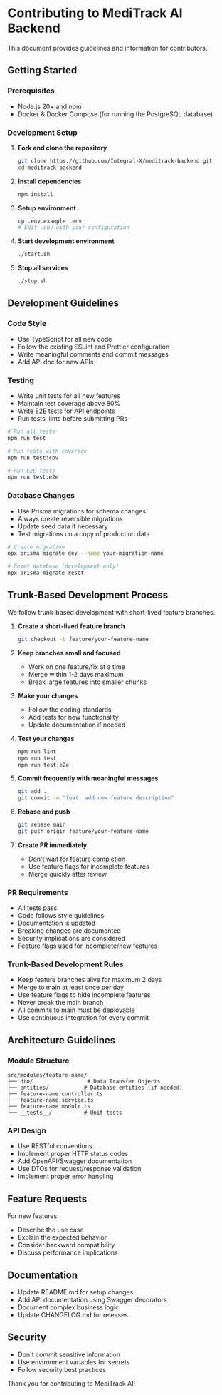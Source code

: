 # Contributing to MediTrack AI Backend

This document provides guidelines and information for contributors.

## Getting Started

### Prerequisites

- Node.js 20+ and npm
- Docker & Docker Compose (for running the PostgreSQL database)

### Development Setup

1. **Fork and clone the repository**
   ```bash
   git clone https://github.com/Integral-X/meditrack-backend.git
   cd meditrack-backend
   ```

2. **Install dependencies**
   ```bash
   npm install
   ```

3. **Setup environment**
   ```bash
   cp .env.example .env
   # Edit .env with your configuration
   ```

4. **Start development environment**
   ```bash
   ./start.sh
   ```
5. **Stop all services**
   ```bash
   ./stop.sh
   ```

## Development Guidelines

### Code Style

- Use TypeScript for all new code
- Follow the existing ESLint and Prettier configuration
- Write meaningful comments and commit messages
- Add API doc for new APIs

### Testing

- Write unit tests for all new features
- Maintain test coverage above 80%
- Write E2E tests for API endpoints
- Run tests, lints before submitting PRs

```bash
# Run all tests
npm run test

# Run tests with coverage
npm run test:cov

# Run E2E tests
npm run test:e2e
```

### Database Changes

- Use Prisma migrations for schema changes
- Always create reversible migrations
- Update seed data if necessary
- Test migrations on a copy of production data

```bash
# Create migration
npx prisma migrate dev --name your-migration-name

# Reset database (development only)
npx prisma migrate reset
```

## Trunk-Based Development Process

We follow trunk-based development with short-lived feature branches.

1. **Create a short-lived feature branch**
   ```bash
   git checkout -b feature/your-feature-name
   ```

2. **Keep branches small and focused**
   - Work on one feature/fix at a time
   - Merge within 1-2 days maximum
   - Break large features into smaller chunks

3. **Make your changes**
   - Follow the coding standards
   - Add tests for new functionality
   - Update documentation if needed

4. **Test your changes**
   ```bash
   npm run lint
   npm run test
   npm run test:e2e
   ```

5. **Commit frequently with meaningful messages**
   ```bash
   git add .
   git commit -m "feat: add new feature description"
   ```

6. **Rebase and push**
   ```bash
   git rebase main
   git push origin feature/your-feature-name
   ```

7. **Create PR immediately**
   - Don't wait for feature completion
   - Use feature flags for incomplete features
   - Merge quickly after review

### PR Requirements

- All tests pass
- Code follows style guidelines
- Documentation is updated
- Breaking changes are documented
- Security implications are considered
- Feature flags used for incomplete/new features

### Trunk-Based Development Rules

- Keep feature branches alive for maximum 2 days
- Merge to main at least once per day
- Use feature flags to hide incomplete features
- Never break the main branch
- All commits to main must be deployable
- Use continuous integration for every commit

## Architecture Guidelines

### Module Structure

```
src/modules/feature-name/
├── dto/                 # Data Transfer Objects
├── entities/           # Database entities (if needed)
├── feature-name.controller.ts
├── feature-name.service.ts
├── feature-name.module.ts
└── __tests__/          # Unit tests
```

### API Design

- Use RESTful conventions
- Implement proper HTTP status codes
- Add OpenAPI/Swagger documentation
- Use DTOs for request/response validation
- Implement proper error handling

## Feature Requests

For new features:

- Describe the use case
- Explain the expected behavior
- Consider backward compatibility
- Discuss performance implications

## Documentation

- Update README.md for setup changes
- Add API documentation using Swagger decorators
- Document complex business logic
- Update CHANGELOG.md for releases

## Security

- Don't commit sensitive information
- Use environment variables for secrets
- Follow security best practices

Thank you for contributing to MediTrack AI!